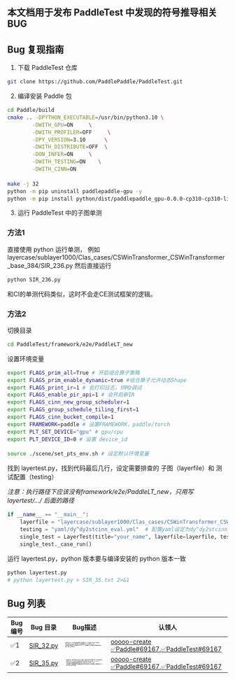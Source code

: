 ## 本文档用于发布 PaddleTest 中发现的符号推导相关 BUG

## Bug 复现指南

1. 下载 PaddleTest 仓库
``` bash
git clone https://github.com/PaddlePaddle/PaddleTest.git
```

2. 编译安装 Paddle 包
``` bash
cd Paddle/build
cmake .. -DPYTHON_EXECUTABLE=/usr/bin/python3.10 \
        -DWITH_GPU=ON     \
        -DWITH_PROFILER=OFF     \
        -DPY_VERSION=3.10      \
        -DWITH_DISTRIBUTE=OFF  \
        -DON_INFER=ON     \
        -DWITH_TESTING=ON    \
        -DWITH_CINN=ON

make -j 32
python -m pip uninstall paddlepaddle-gpu -y
python -m pip install python/dist/paddlepaddle_gpu-0.0.0-cp310-cp310-linux_x86_64.whl
```
3. 运行 PaddleTest 中的子图单测
### 方法1
直接使用 python 运行单测，
例如layercase/sublayer1000/Clas_cases/CSWinTransformer_CSWinTransformer_base_384/SIR_236.py
然后直接运行 
``` bash
python SIR_236.py  
```
和CI的单测代码类似，这时不会走CE测试框架的逻辑。

### 方法2
切换目录
``` bash
cd PaddleTest/framework/e2e/PaddleLT_new
```

设置环境变量
``` bash
export FLAGS_prim_all=True # 开启组合算子策略
export FLAGS_prim_enable_dynamic=true #组合算子允许动态Shape
export FLAGS_print_ir=1 # 会打印日志，供RD调试
export FLAGS_enable_pir_api=1 # 会开启新IR
export FLAGS_cinn_new_group_scheduler=1
export FLAGS_group_schedule_tiling_first=1
export FLAGS_cinn_bucket_compile=1
export FRAMEWORK=paddle # 设置FRAMEWORK，paddle/torch
export PLT_SET_DEVICE="gpu" # gpu/cpu
export PLT_DEVICE_ID=0 # 设置 device_id

source ./scene/set_pts_env.sh # 设定默认环境变量
```

找到 layertest.py，找到代码最后几行，设定需要排查的 子图（layerfile）和 测试配置（testing）

*注意：执行路径下应该没有framework/e2e/PaddleLT_new，只用写layertest/…/ 后面的路径*
``` python
if __name__ == "__main__":
    layerfile = "layercase/sublayer1000/Clas_cases/CSWinTransformer_CSWinTransformer_base_384/SIR_236.py" # 子图case路径
    testing = "yaml/dy^dy2stcinn_eval.yml"  # 配置yaml设定为dy^dy2stcinn_eval.yml即可
    single_test = LayerTest(title="your_name", layerfile=layerfile, testing=testing)
    single_test._case_run()
```

运行 layertest.py，python 版本要与编译安装的 python 版本一致
``` bash
python layertest.py
# python layertest.py > SIR_35.txt 2>&1
```



## Bug 列表
|Bug 编号 |Bug 目录 | Bug描述 | 认领人 |
|---|---|---|---|
|✅1|[SIR_32.py](https://github.com/PaddlePaddle/PaddleTest/blob/develop/framework/e2e/PaddleLT_new/layercase/sublayer160/Seg_cases/isanet_isanet_resnet50_os8_cityscapes_769x769_80k/SIR_32.py)| ![Alt text](src/SIR_32_bug_info.png)| [ooooo-create](https://github.com/ooooo-create) [✅Paddle#69167](https://github.com/PaddlePaddle/Paddle/pull/69167),[✅PaddleTest#69167](https://github.com/PaddlePaddle/PaddleTest/pull/2981)|
|✅2 | [SIR_35.py](https://github.com/PaddlePaddle/PaddleTest/blob/develop/framework/e2e/PaddleLT_new/layercase/sublayer160/Seg_cases/isanet_isanet_resnet50_os8_cityscapes_769x769_80k/SIR_35.py) | ![Alt text](src/SIR_35_bug_info.png)| [ooooo-create](https://github.com/ooooo-create) [✅Paddle#69167](https://github.com/PaddlePaddle/Paddle/pull/69167),[✅PaddleTest#69167](https://github.com/PaddlePaddle/PaddleTest/pull/2981)|

